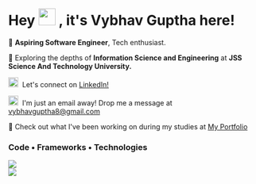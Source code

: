 <h1>Hey <img src="https://raw.githubusercontent.com/MartinHeinz/MartinHeinz/master/wave.gif" width="34px"> , it's Vybhav Guptha here! </h1>

🚀 **Aspiring Software Engineer**, Tech enthusiast. 

🌱&nbsp;Exploring the depths of **Information Science and Engineering** at **JSS Science And Technology University.** 

<img src="https://skillicons.dev/icons?i=linkedin" width="20px"> &nbsp;Let's connect on [LinkedIn!](https://www.linkedin.com/in/vybhav-guptha-14161a229?utm_source=share&utm_campaign=share_via&utm_content=profile&utm_medium=ios_app)

<img src="https://skillicons.dev/icons?i=gmail" width="20px">&nbsp; I'm just an email away! Drop me a message at vybhavguptha8@gmail.com

🌟 Check out what I've been working on during my studies at [My Portfolio](https://vybhav.vercel.app/)
<br/> 
<div> 
<h3>Code • Frameworks • Technologies</h3>
<img src="https://skillicons.dev/icons?i=python,javascript,c,cpp,java,cs,html,css,react,nodejs" /><br/> 
<img src="https://skillicons.dev/icons?i=nextjs,bootstrap,mysql,django,dotnet,vscode,vercel,aws,azure,nginx" /><br/> 
</div> 

<br/>

